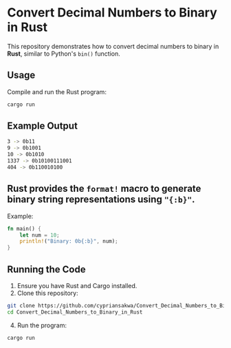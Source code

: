 # Convert Decimal Numbers to Binary in Rust  

This repository demonstrates how to convert decimal numbers to binary in **Rust**, similar to Python's `bin()` function.  

## Usage  

Compile and run the Rust program:  

```sh
cargo run
```
## Example Output
```sh
3 -> 0b11
9 -> 0b1001 
10 -> 0b1010
1337 -> 0b10100111001
404 -> 0b110010100
```
## Rust provides the `format!` macro to generate binary string representations using `"{:b}"`.
Example:
```rust
fn main() {
    let num = 10;
    println!("Binary: 0b{:b}", num);
}

```
## Running the Code
1. Ensure you have Rust and Cargo installed.
2. Clone this repository:
```sh
git clone https://github.com/cypriansakwa/Convert_Decimal_Numbers_to_Binary_in_Rust.git
cd Convert_Decimal_Numbers_to_Binary_in_Rust
```
4. Run the program:
```sh
cargo run
```

   
